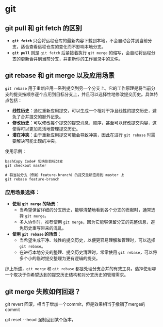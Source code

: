 # git

## git pull 和 git fetch 的区别

- **`git fetch`** 只会将远程仓库的最新内容下载到本地，不会自动合并到当前分支，适合查看远程仓库的变化而不影响本地分支。
- **`git pull`** 则是 `git fetch` 后紧接着执行 `git merge` 的缩写，会自动将远程分支的更新合并到当前分支，并更新你的工作目录中的文件。

## git rebase 和 git merge 以及应用场景

`git rebase` 用于重新应用一系列提交到另一个分支上。它的工作原理是将当前分支的提交按顺序逐个应用到目标分支上，并且可以选择性地修改提交历史。具体特点包括：

- **线性历史**：通过重新应用提交，可以生成一个相对干净且线性的提交历史，避免了合并提交的额外记录。
- **修改历史**：可以修改每个提交的提交消息、顺序，甚至可以修改提交内容，这使得可以更加灵活地管理提交历史。
- **潜在冲突**：由于重新应用提交可能会导致冲突，因此在进行 `git rebase` 时需要解决可能出现的冲突。

使用示例：

```
bashCopy Code# 切换到目标分支
git checkout master

# 将当前分支（例如 feature-branch）的提交重新应用到 master 上
git rebase feature-branch
```

### 应用场景选择：

- **使用 `git merge` 的场景**：
  - 当希望保留详细的分支历史，能够清楚地看到各个分支的贡献时，通常选择 `git merge`。
  - 多人协作时，推荐使用 `git merge`，因为它能够保留分支的完整信息，避免历史重写带来的混乱。
- **使用 `git rebase` 的场景**：
  - 当希望生成干净、线性的提交历史，以便更容易理解和管理时，可以选择 `git rebase`。
  - 在进行本地分支的整理、提交历史清理时，常常使用 `git rebase`，可以将多个小的临时提交整理为更有逻辑的提交。

综上所述，`git merge` 和 `git rebase` 都是处理分支合并的有效工具，选择使用哪一个取决于你希望达到的提交历史结构和对分支历史的管理需求。

## git merge 失败如何回退？

git revert 回滚，相当于增加一个commit，但是效果相当于撤销了merge的commit

git reset --head 强制回到某个版本，